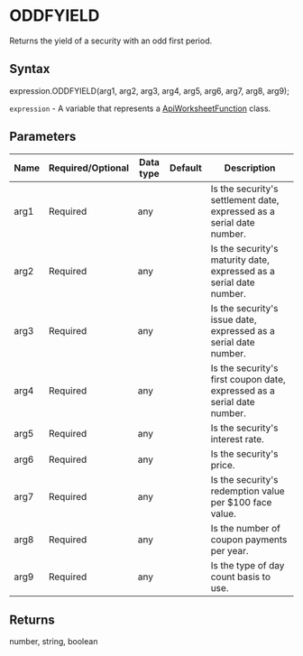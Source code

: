 # ODDFYIELD

Returns the yield of a security with an odd first period.

## Syntax

expression.ODDFYIELD(arg1, arg2, arg3, arg4, arg5, arg6, arg7, arg8, arg9);

`expression` - A variable that represents a [ApiWorksheetFunction](../ApiWorksheetFunction.md) class.

## Parameters

| **Name** | **Required/Optional** | **Data type** | **Default** | **Description** |
| ------------- | ------------- | ------------- | ------------- | ------------- |
| arg1 | Required | any |  | Is the security's settlement date, expressed as a serial date number. |
| arg2 | Required | any |  | Is the security's maturity date, expressed as a serial date number. |
| arg3 | Required | any |  | Is the security's issue date, expressed as a serial date number. |
| arg4 | Required | any |  | Is the security's first coupon date, expressed as a serial date number. |
| arg5 | Required | any |  | Is the security's interest rate. |
| arg6 | Required | any |  | Is the security's price. |
| arg7 | Required | any |  | Is the security's redemption value per $100 face value. |
| arg8 | Required | any |  | Is the number of coupon payments per year. |
| arg9 | Required | any |  | Is the type of day count basis to use. |

## Returns

number, string, boolean